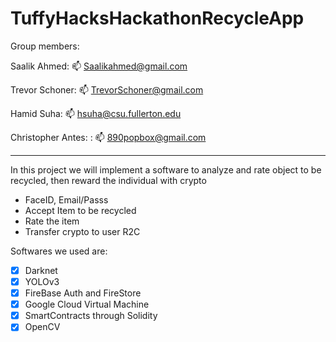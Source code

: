 # TuffyHacksHackathonRecycleApp

Group members:

Saalik Ahmed: 📫 Saalikahmed@gmail.com

Trevor Schoner: 📫 TrevorSchoner@gmail.com

Hamid Suha: 📫 hsuha@csu.fullerton.edu

Christopher Antes: : 📫 890popbox@gmail.com

-------------------------------------------------------------------------------------------------------------------------------------------------------------------

In this project we will implement a software to analyze and rate object to be recycled, then reward the individual with crypto
- FaceID, Email/Passs
- Accept Item to be recycled
- Rate the item
- Transfer crypto to user
R2C


Softwares we used are:
- [x] Darknet 
- [x] YOLOv3
- [x] FireBase Auth and FireStore
- [x] Google Cloud Virtual Machine
- [x] SmartContracts through Solidity
- [x] OpenCV  
